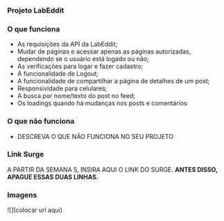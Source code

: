 ### Projeto LabEddit

### O que funciona
- As requisições da API da LabEddit;
- Mudar de páginas e acessar apenas as páginas autorizadas, dependendo se o usuário está logado ou não;
- As verificações para logar e fazer cadastro;
- A funcionalidade de Logout;
- A funcionalidade de compartilhar a página de detalhes de um post;
- Responsividade para celulares;
- A busca por nome/texto do post no feed;
- Os loadings quando há mudanças nos posts e comentários

### O que não funciona
- DESCREVA O QUE NÃO FUNCIONA NO SEU PROJETO

### Link Surge 
A PARTIR DA SEMANA 5, INSIRA AQUI O LINK DO SURGE. **ANTES DISSO, APAGUE ESSAS DUAS LINHAS.**

### Imagens

![](colocar url aqui)